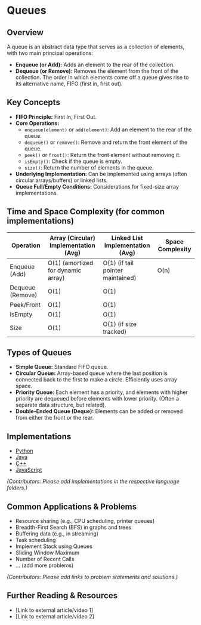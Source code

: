 # Queues

## Overview

A queue is an abstract data type that serves as a collection of elements, with two main principal operations:
*   **Enqueue (or Add):** Adds an element to the rear of the collection.
*   **Dequeue (or Remove):** Removes the element from the front of the collection.
The order in which elements come off a queue gives rise to its alternative name, FIFO (first in, first out).

## Key Concepts

*   **FIFO Principle:** First In, First Out.
*   **Core Operations:**
    *   `enqueue(element)` or `add(element)`: Add an element to the rear of the queue.
    *   `dequeue()` or `remove()`: Remove and return the front element of the queue.
    *   `peek()` or `front()`: Return the front element without removing it.
    *   `isEmpty()`: Check if the queue is empty.
    *   `size()`: Return the number of elements in the queue.
*   **Underlying Implementation:** Can be implemented using arrays (often circular arrays/buffers) or linked lists.
*   **Queue Full/Empty Conditions:** Considerations for fixed-size array implementations.

## Time and Space Complexity (for common implementations)

| Operation      | Array (Circular) Implementation (Avg) | Linked List Implementation (Avg) | Space Complexity |
|----------------|---------------------------------------|------------------------------------|------------------|
| Enqueue (Add)  | O(1) (amortized for dynamic array)    | O(1) (if tail pointer maintained)  | O(n)             |
| Dequeue (Remove)| O(1)                                  | O(1)                             |                  |
| Peek/Front     | O(1)                                  | O(1)                             |                  |
| isEmpty        | O(1)                                  | O(1)                             |                  |
| Size           | O(1)                                  | O(1) (if size tracked)           |                  |

## Types of Queues

*   **Simple Queue:** Standard FIFO queue.
*   **Circular Queue:** Array-based queue where the last position is connected back to the first to make a circle. Efficiently uses array space.
*   **Priority Queue:** Each element has a priority, and elements with higher priority are dequeued before elements with lower priority. (Often a separate data structure, but related).
*   **Double-Ended Queue (Deque):** Elements can be added or removed from either the front or the rear.

## Implementations

*   [Python](./Implementations/Python/)
*   [Java](./Implementations/Java/)
*   [C++](./Implementations/Cpp/)
*   [JavaScript](./Implementations/JavaScript/)

*(Contributors: Please add implementations in the respective language folders.)*

## Common Applications & Problems

*   Resource sharing (e.g., CPU scheduling, printer queues)
*   Breadth-First Search (BFS) in graphs and trees
*   Buffering data (e.g., in streaming)
*   Task scheduling
*   Implement Stack using Queues
*   Sliding Window Maximum
*   Number of Recent Calls
*   ... (add more problems)

*(Contributors: Please add links to problem statements and solutions.)*

## Further Reading & Resources

*   [Link to external article/video 1]
*   [Link to external article/video 2]
